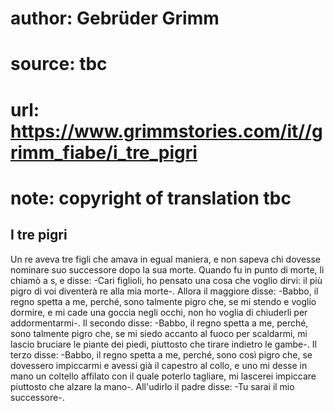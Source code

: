 # author: Gebrüder Grimm
# source: tbc
# url: https://www.grimmstories.com/it//grimm_fiabe/i_tre_pigri
# note: copyright of translation tbc

## I tre pigri 

Un re aveva tre figli che amava in egual maniera, e non sapeva chi
dovesse nominare suo successore dopo la sua morte. Quando fu in punto di
morte, li chiamò a s‚ e disse: -Cari figlioli, ho pensato una cosa che
voglio dirvi: il più pigro di voi diventerà re alla mia morte-. Allora
il maggiore disse: -Babbo, il regno spetta a me, perché‚ sono talmente
pigro che, se mi stendo e voglio dormire, e mi cade una goccia negli
occhi, non ho voglia di chiuderli per addormentarmi-. Il secondo disse:
-Babbo, il regno spetta a me, perché‚ sono talmente pigro che, se mi
siedo accanto al fuoco per scaldarmi, mi lascio bruciare le piante dei
piedi, piuttosto che tirare indietro le gambe-. Il terzo disse: -Babbo,
il regno spetta a me, perché‚ sono così pigro che, se dovessero
impiccarmi e avessi già il capestro al collo, e uno mi desse in mano un
coltello affilato con il quale poterlo tagliare, mi lascerei impiccare
piuttosto che alzare la mano-. All'udirlo il padre disse: -Tu sarai il
mio successore-.
